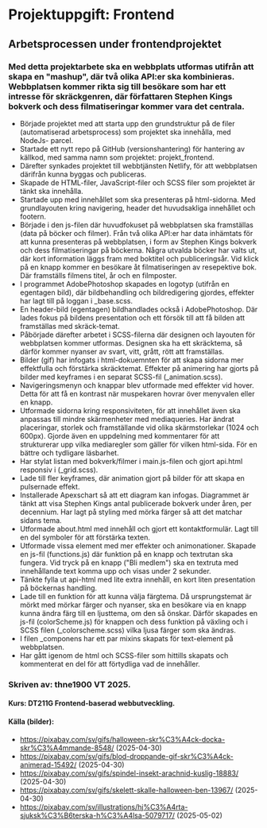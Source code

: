 # Projektuppgift: Frontend
## Arbetsprocessen under frontendprojektet

### Med detta projektarbete ska en webbplats utformas utifrån att skapa en "mashup", där två olika API:er ska kombinieras. Webbplatsen kommer rikta sig till besökare som har ett intresse för skräckgenren, där författaren Stephen Kings bokverk och dess filmatiseringar kommer vara det centrala. 

- Började projektet med att starta upp den grundstruktur på de filer (automatiserad arbetsprocess) som projektet ska innehålla, med NodeJs- parcel. 
- Startade ett nytt repo på GitHub (versionshantering) för hantering av källkod, med samma namn som projektet: projekt_frontend. 
- Därefter synkades projektet till webbtjänsten Netlify, för att webbplatsen därifrån kunna byggas och publiceras.
- Skapade de HTML-filer, JavaScript-filer och SCSS filer som projektet är tänkt ska innehålla.
- Startade upp med innehållet som ska presenteras på html-sidorna. Med grundlayouten kring navigering, header det huvudsakliga innehållet och footern.
- Började i den js-filen där huvudfokuset på webbplatsen ska framställas (data på böcker och filmer). Från två olika API:er har data inhämtats för att kunna presenteras på webbplatsen, i form av Stephen Kings bokverk och dess filmatiseringar på böckerna. Några utvalda böcker har valts ut, där kort information läggs fram med boktitel och publiceringsår. Vid klick på en knapp kommer en besökare åt filmatiseringen av resepektive bok. Där framställs filmens titel, år och en filmposter.   
- I programmet AdobePhotoshop skapades en logotyp (utifrån en egentagen bild), där bildbehandling och bildredigering gjordes, effekter har lagt till på loggan i _base.scss. 
- En header-bild (egentagen) bildhandlades också i AdobePhotoshop. Där lades fokus på bildens presentation och ett försök till att få bilden att framställas med skräck-temat.  
- Påbörjade därefter arbetet i SCSS-filerna där designen och layouten för webbplatsen kommer utformas. Designen ska ha ett skräcktema, så därför kommer nyanser av svart, vitt, grått, rött att framställas. 
- Bilder (gif) har infogats i html-dokuemnten för att skapa sidorna mer effektfulla och förstärka skräcktemat. Effekter på animering har gjorts på bilder med keyframes i en separat SCSS-fil (_animation.scss). 
- Navigeringsmenyn och knappar blev utformade med effekter vid hover. Detta för att få en kontrast när muspekaren hovrar över menyvalen eller en knapp. 
- Utformade sidorna kring responsiviteten, för att innehållet även ska anpassas till mindre skärmenheter med mediaqueries. Har ändrat placeringar, storlek och framställande vid olika skärmstorlekar (1024 och 600px). Gjorde även en uppdelning med kommentarer för att strukturerar upp vilka mediaregler som gäller för vilken html-sida. För en bättre och tydligare läsbarhet. 
- Har stylat listan med bokverk/filmer i main.js-filen och gjort api.html responsiv i (_grid.scss).
- Lade till fler keyframes, där animation gjort på bilder för att skapa en pulsernade effekt. 
- Installerade Apexschart så att ett diagram kan infogas. Diagrammet är tänkt att visa Stephen Kings antal publicerade bokverk under åren, per decennium. Har lagt på styling med mörka färger så att det matchar sidans tema. 
- Utformade about.html med innehåll och gjort ett kontaktformulär. Lagt till en del symboler för att förstärka texten. 
- Utformade vissa element med mer effekter och animonationer. Skapade en js-fil (functions.js) där funktion på en knapp och textrutan ska fungera. Vid tryck på en knapp ("Bli medlem") ska en textruta med innehållande text komma upp och visas under 2 sekunder.
- Tänkte fylla ut api-html med lite extra innehåll, en kort liten presentation på böckernas handling. 
- Lade till en funktion för att kunna välja färgtema. Då ursprungstemat är mörkt med mörkar färger och nyanser, ska en besökare via en knapp kunna ändra färg till en ljusttema, om den så önskar. Därför skapades en js-fil (colorScheme.js) för knappen och dess funktion på växling och i SCSS filen (_colorscheme.scss) vilka ljusa färger som ska ändras. 
- I filen _componens har ett par mixins skapats för text-element på webbplatsen.
- Har gått igenom de html och SCSS-filer som hittills skapats och kommenterat en del för att förtydliga vad de innehåller.  











### Skriven av: thne1900 VT 2025.
#### Kurs: DT211G Frontend-baserad webbutveckling.

#### Källa (bilder):
- https://pixabay.com/sv/gifs/halloween-skr%C3%A4ck-docka-skr%C3%A4mmande-8548/ (2025-04-30)
- https://pixabay.com/sv/gifs/blod-droppande-gif-skr%C3%A4ck-animerad-15492/ (2025-04-30)
- https://pixabay.com/sv/gifs/spindel-insekt-arachnid-kuslig-18883/ (2025-04-30)
- https://pixabay.com/sv/gifs/skelett-skalle-halloween-ben-13967/ (2025-04-30)
- https://pixabay.com/sv/illustrations/hj%C3%A4rta-sjuksk%C3%B6terska-h%C3%A4lsa-5079717/ (2025-05-02)